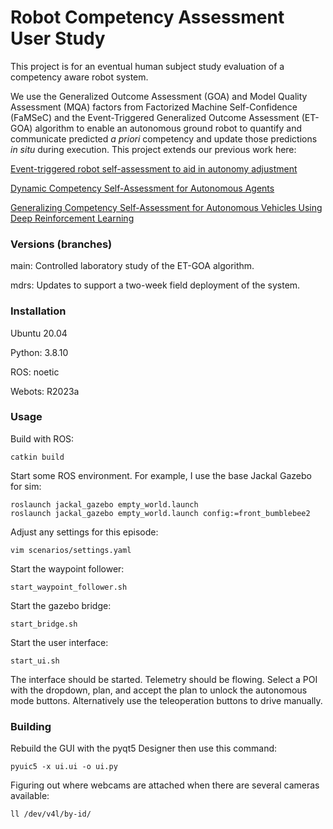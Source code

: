 # Robot Competency Assessment User Study

This project is for an eventual human subject study evaluation of a competency aware robot system.

We use the Generalized Outcome Assessment (GOA) and Model Quality Assessment (MQA) factors from
Factorized Machine Self-Confidence (FaMSeC) and the Event-Triggered Generalized Outcome
Assessment (ET-GOA) algorithm to enable an autonomous ground robot to quantify and communicate
predicted <i>a priori</i> competency and update those predictions <i>in situ</i> during execution. 
This project extends our previous work here:

[Event-triggered robot self-assessment to aid in autonomy adjustment](https://www.frontiersin.org/articles/10.3389/frobt.2023.1294533/full)

[Dynamic Competency Self-Assessment for Autonomous Agents](https://arxiv.org/abs/2303.01646)

[Generalizing Competency Self-Assessment for Autonomous Vehicles Using Deep Reinforcement Learning](https://arc.aiaa.org/doi/10.2514/6.2022-2496)


### Versions (branches)
main: Controlled laboratory study of the ET-GOA algorithm.

mdrs: Updates to support a two-week field deployment of the system.

### Installation
Ubuntu 20.04

Python: 3.8.10

ROS: noetic

Webots: R2023a

### Usage
Build with ROS:
```commandline
catkin build 
```

Start some ROS environment. For example, I use the base Jackal Gazebo for sim: 
```commandline
roslaunch jackal_gazebo empty_world.launch
roslaunch jackal_gazebo empty_world.launch config:=front_bumblebee2
```

Adjust any settings for this episode:
```commandline
vim scenarios/settings.yaml
```

Start the waypoint follower:
```commandline
start_waypoint_follower.sh
```

Start the gazebo bridge:
```commandline
start_bridge.sh
```

Start the user interface:
```commandline
start_ui.sh
```

The interface should be started. Telemetry should be flowing. Select a POI with the dropdown, plan, 
and accept the plan to unlock the autonomous mode buttons. Alternatively use the teleoperation buttons
to drive manually.

### Building
Rebuild the GUI with the pyqt5 Designer then use this command:
```commandline
pyuic5 -x ui.ui -o ui.py
```

Figuring out where webcams are attached when there are several cameras available:
```commandline
ll /dev/v4l/by-id/
```
